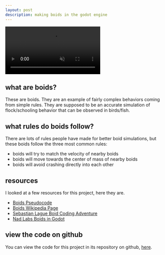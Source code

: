 ```yaml
---
layout: post
description: making boids in the godot engine
---
```

<video controls src="/assets/boids0.mp4" muted autoplay loop></video>

## what are boids?
These are boids. They are an example of fairly complex behaviors coming from simple rules. They are supposed to be an accurate simulation of flock/schooling behavior that can be observed in birds/fish.

## what rules do boids follow?
There are lots of rules people have made for better boid simulations, but these boids follow the three most common rules:
- boids will try to match the velocity of nearby boids
- boids will move towards the center of mass of nearby boids
- boids will avoid crashing directly into each other

## resources
I looked at a few resources for this project, here they are.
- [Boids Pseudocode](http://www.kfish.org/boids/pseudocode.html)
- [Boids Wikipedia Page](https://en.wikipedia.org/wiki/Boids)
- [Sebastian Lague Boid Coding Adventure](https://www.youtube.com/watch?v=bqtqltqcQhw)
- [Nad Labs Boids in Godot](https://www.youtube.com/watch?v=oFnIlNW_p10)

## view the code on github
You can view the code for this project in its repository on github, [here](https://github.com/spencer-maaaaan/boids).